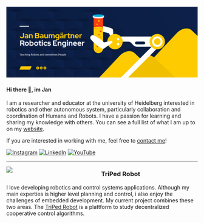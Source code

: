 
![banner](https://raw.githubusercontent.com/liquidcronos/liquidcronos/master/github_banner.png)


#### Hi there 👋, im Jan

I am a researcher and educator at the university of Heidelberg  interested in robotics and other autonomous system, particularly collaboration and coordination of Humans and Robots.
 I have a passion for learning and sharing my knowledge with others.  You can see a full list of what I am up to on my [website](https://liquidcronos.github.io/portfolio/).

If you are interested in working with me, feel free to <a href="mailto:jan.baumgaertner@ziti.uni-heidelberg.de">  contact me</a>!

<!-- ![](https://github-profile-summary-cards.vercel.app/api/cards/profile-details?username=liquidcronos&theme=default) -->
<!--- ![](https://github-profile-summary-cards.vercel.app/api/cards/repos-per-language?username=liquidcronos&theme=default) -->
<!-- ![](https://github-profile-summary-cards.vercel.app/api/cards/most-commit-language?username=liquidcronos&theme=default)
![](https://github-profile-summary-cards.vercel.app/api/cards/stats?username=liquidcronos&theme=default) -->

[<img alt="Instagram" src="https://img.shields.io/badge/baumis_robots-%23E4405F.svg?style=for-the-badge&logo=Instagram&logoColor=white"/>](https://www.instagram.com/baumis_robots/)
[<img alt="LinkedIn" src="https://img.shields.io/badge/linkedin-%230077B5.svg?style=for-the-badge&logo=linkedin&logoColor=white"/>](https://www.linkedin.com/in/jan-baumgärtner/) 
 [<img alt="YouTube" src="https://img.shields.io/badge/baumis_robots-%23FF0000.svg?style=for-the-badge&logo=YouTube&logoColor=white"/>](https://www.youtube.com/channel/UCnbhNyP3RjmAfneHtcz_h3g) 




---


<p>
  <img width="250" align='left' src="https://user-images.githubusercontent.com/22688144/124489566-6d70f000-ddb1-11eb-9f57-6a2d9e374fcc.png?raw=true">
</p>
 
### TriPed Robot

I love developing robotics and control systems applications. Although my main experties is higher level planning and control, i also enjoy the challenges of embedded development.
My current project combines these two areas.
The  [TriPed Robot](https://triped-robot.github.io/) is a plattform to study decentralized cooperative control algorithms.


